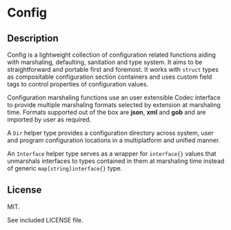 # Config

## Description

Config is a lightweight collection of configuration related functions aiding with marshaling, defaulting, sanitation and type system. It aims to be straightforward and portable first and foremost. It works with `struct` types as compositable configuration section containers and uses custom field tags to control properties of configuration values. 

Configuration marshaling functions use an user extensible Codec interface to provide multiple marshaling formats selected by extension at marshaling time. Formats supported out of the box are **json**, **xml** and **gob** and are imported by user as required.

A `Dir` helper type provides a configuration directory across system, user and program configuration locations in a multiplatform and unified manner.

An `Interface` helper type serves as a wrapper for `interface{}` values that unmarshals interfaces to types contained in them at marshaling time instead of generic `map[string]interface{}` type.

## License

MIT. 

See included LICENSE file.